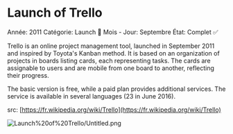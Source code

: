 # Launch of Trello

Année: 2011
Catégorie: Launch 🚀
Mois - Jour: Septembre
État: Complet ✅

Trello is an online project management tool, launched in September 2011 and inspired by Toyota's Kanban method. It is based on an organization of projects in boards listing cards, each representing tasks. The cards are assignable to users and are mobile from one board to another, reflecting their progress.

The basic version is free, while a paid plan provides additional services. The service is available in several languages (23 in June 2016).

src: [https://fr.wikipedia.org/wiki/Trello](https://fr.wikipedia.org/wiki/Trello)

![Launch%20of%20Trello/Untitled.png](Launch%20of%20Trello/Untitled.png)